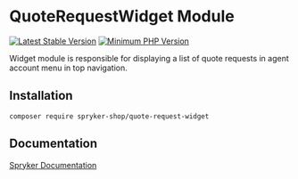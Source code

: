 # QuoteRequestWidget Module
[![Latest Stable Version](https://poser.pugx.org/spryker-shop/quote-request-widget/v/stable.svg)](https://packagist.org/packages/spryker-shop/quote-request-widget)
[![Minimum PHP Version](https://img.shields.io/badge/php-%3E%3D%207.4-8892BF.svg)](https://php.net/)

Widget module is responsible for displaying a
list of quote requests in agent account menu in top navigation.

## Installation

```
composer require spryker-shop/quote-request-widget
```

## Documentation

[Spryker Documentation](https://docs.spryker.com)
